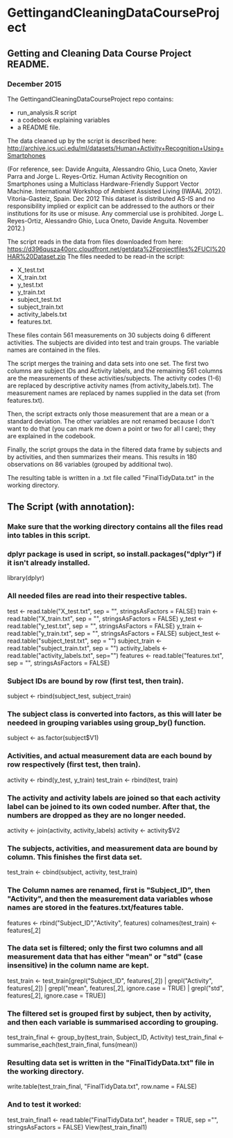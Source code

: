 # GettingandCleaningDataCourseProject
## Getting and Cleaning Data Course Project README.
### December 2015

The GettingandCleaningDataCourseProject repo contains:
- run_analysis.R script
- a codebook explaining variables
- a README file.

The data cleaned up by the script is described here:
http://archive.ics.uci.edu/ml/datasets/Human+Activity+Recognition+Using+Smartphones 

(For reference, see: Davide Anguita, Alessandro Ghio, Luca Oneto, Xavier Parra and Jorge L. Reyes-Ortiz. Human Activity Recognition on Smartphones using a Multiclass Hardware-Friendly Support Vector Machine. International Workshop of Ambient Assisted Living (IWAAL 2012). Vitoria-Gasteiz, Spain. Dec 2012
This dataset is distributed AS-IS and no responsibility implied or explicit can be addressed to the authors or their institutions for its use or misuse. Any commercial use is prohibited.
Jorge L. Reyes-Ortiz, Alessandro Ghio, Luca Oneto, Davide Anguita. November 2012.)

The script reads in the data from files downloaded from here: 
https://d396qusza40orc.cloudfront.net/getdata%2Fprojectfiles%2FUCI%20HAR%20Dataset.zip 
The files needed to be read-in the script: 
- X_test.txt
- X_train.txt
- y_test.txt
- y_train.txt
- subject_test.txt
- subject_train.txt
- activity_labels.txt
- features.txt. 

These files contain 561 measurements on 30 subjects doing 6 different activities. 
The subjects are divided into test and train groups. The variable names are contained in the files.

The script merges the training and data sets into one set. The first two columns are subject IDs and
Activity labels, and the remaining 561 columns are the measurements of these activities/subjects.
The activity codes (1-6) are replaced by descriptive activity names (from activity_labels.txt). 
The measurement names are replaced by names supplied in the data set (from features.txt).

Then, the script extracts only those measurement that are a mean or a standard deviation. 
The other variables are not renamed because I don't want to do that (you can mark me down a point
or two for all I care); they are explained in the codebook. 

Finally, the script groups the data in the filtered data frame by subjects and by activities, and then 
summarizes their means. This results in 180 observations on 86 variables (grouped by additional two).

The resulting table is written in a .txt file called "FinalTidyData.txt" in the working directory. 


## The Script (with annotation):
### Make sure that the working directory contains all the files read into tables in this script.
### dplyr package is used in script, so install.packages("dplyr") if it isn't already installed.
library(dplyr)

### All needed files are read into their respective tables.
test <- read.table("X_test.txt", sep = "", stringsAsFactors = FALSE)
train <- read.table("X_train.txt", sep = "", stringsAsFactors = FALSE)
y_test <- read.table("y_test.txt", sep = "", stringsAsFactors = FALSE)
y_train <- read.table("y_train.txt", sep = "", stringsAsFactors = FALSE)
subject_test <- read.table("subject_test.txt", sep = "")
subject_train <- read.table("subject_train.txt", sep = "")
activity_labels <- read.table("activity_labels.txt", sep="")
features <- read.table("features.txt", sep = "", stringsAsFactors = FALSE)

### Subject IDs are bound by row (first test, then train).
subject <- rbind(subject_test, subject_train)

### The subject class is converted into factors, as this will later be needeed in grouping variables using group_by() function.
subject <- as.factor(subject$V1)

### Activities, and actual measurement data are each bound by row respectively (first test, then train).
activity <- rbind(y_test, y_train)
test_train <- rbind(test, train)

### The activity and activity labels are joined so that each activity label can be joined to its own coded number. After that, the numbers are dropped as they are no longer needed.
activity <- join(activity, activity_labels)
activity <- activity$V2

### The subjects, activities, and measurement data are bound by column. This finishes the first data set.
test_train <- cbind(subject, activity, test_train)

### The Column names are renamed, first is "Subject_ID", then "Activity", and then the measurement data variables whose names are stored in the features.txt/features table.
features <- rbind("Subject_ID","Activity", features)
colnames(test_train) <- features[,2]

### The data set is filtered; only the first two columns and all measurement data that has either "mean" or "std" (case insensitive) in the column name are kept.
test_train <- test_train[grepl("Subject_ID", features[,2]) | 
                           grepl("Activity", features[,2]) | 
                           grepl("mean", features[,2], ignore.case = TRUE) | 
                           grepl("std", features[,2], ignore.case = TRUE)]

### The filtered set is grouped first by subject, then by activity, and then each variable is summarised according to grouping.
test_train_final <- group_by(test_train, Subject_ID, Activity)
test_train_final <- summarise_each(test_train_final, funs(mean))

### Resulting data set is written in the "FinalTidyData.txt" file in the working directory.
write.table(test_train_final, "FinalTidyData.txt", row.name = FALSE)

### And to test it worked:
test_train_final1 <- read.table("FinalTidyData.txt", header = TRUE, sep ="", stringsAsFactors = FALSE)
View(test_train_final1)
